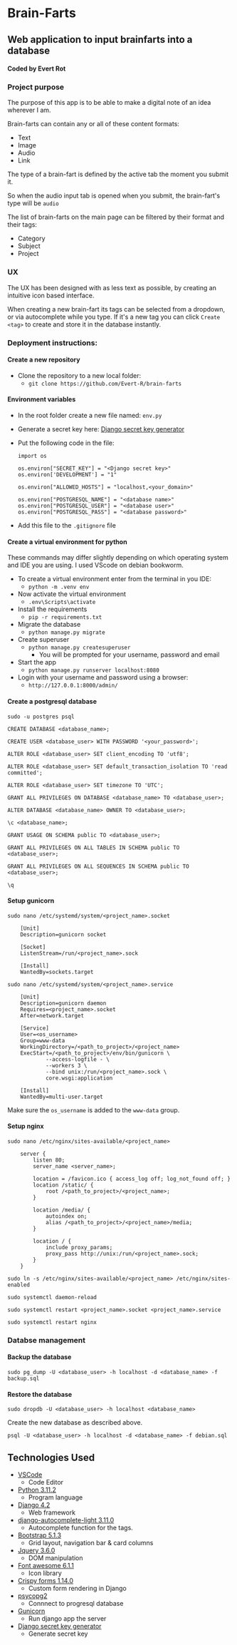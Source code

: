 # Brain-Farts
## Web application to input brainfarts into a database
#### Coded by Evert Rot

### Project purpose

The purpose of this app is to be able to make a digital note of an idea wherever I am.

Brain-farts can contain any or all of these content formats:

- Text
- Image
- Audio
- Link

The type of a brain-fart is defined by the active tab the moment you submit it.

So when the audio input tab is opened when you submit, the brain-fart's type will be `audio`

The list of brain-farts on the main page can be filtered by their format and their tags:

- Category
- Subject
- Project

### UX

The UX has been designed with as less text as possible, by creating an intuitive icon based interface.

When creating a new brain-fart its tags can be selected from a dropdown, or via autocomplete while you type. If it's a new tag you can click `Create <tag>` to create and store it in the database instantly.


### Deployment instructions:

#### Create a new repository
- Clone the repository to a new local folder:
    - ``` git clone https://github.com/Evert-R/brain-farts ```

#### Environment variables
- In the root folder create a new file named: ```env.py```

- Generate a secret key here: [Django secret key generator](https://miniwebtool.com/django-secret-key-generator/)

- Put the following code in the file:
          
      import os

      os.environ["SECRET_KEY"] = "<Django secret key>"
      os.environ['DEVELOPMENT'] = "1"

      os.environ["ALLOWED_HOSTS"] = "localhost,<your_domain>"

      os.environ["POSTGRESQL_NAME"] = "<database name>"
      os.environ["POSTGRESQL_USER"] = "<database user>"
      os.environ["POSTGRESQL_PASS"] = "<database password>"

- Add this file to the ```.gitignore``` file

#### Create a virtual environment for python

  These commands may differ slightly depending on which operating system and IDE you are using. I used VScode on debian bookworm.

- To create a virtual environment enter from the terminal in you IDE: 
    - ```python -m .venv env```
- Now activate the virtual environment
    - ```.env\Scripts\activate```
- Install the requirements
    - ```pip -r requirements.txt```
- Migrate the database
  - ```python manage.py migrate```
- Create superuser
  - ```python manage.py createsuperuser```
    - You will be prompted for your username, password and email
- Start the app
    - ```python manage.py runserver localhost:8080```
- Login with your username and password using a browser:
    - ```http://127.0.0.1:8000/admin/```

#### Create a postgresql database

```sudo -u postgres psql```

```CREATE DATABASE <database_name>;```

```CREATE USER <database_user> WITH PASSWORD '<your_password>';```

```ALTER ROLE <database_user> SET client_encoding TO 'utf8';```

```ALTER ROLE <database_user> SET default_transaction_isolation TO 'read committed';```

```ALTER ROLE <database_user> SET timezone TO 'UTC';```

```GRANT ALL PRIVILEGES ON DATABASE <database_name> TO <database_user>;```

```ALTER DATABASE <database_name> OWNER TO <database_user>;```

```\c <database_name>;```

```GRANT USAGE ON SCHEMA public TO <database_user>;```

```GRANT ALL PRIVILEGES ON ALL TABLES IN SCHEMA public TO <database_user>;```

```GRANT ALL PRIVILEGES ON ALL SEQUENCES IN SCHEMA public TO <database_user>;```

```\q```

#### Setup gunicorn

```sudo nano /etc/systemd/system/<project_name>.socket```

```
    [Unit]
    Description=gunicorn socket

    [Socket]
    ListenStream=/run/<project_name>.sock

    [Install]
    WantedBy=sockets.target
```

```sudo nano /etc/systemd/system/<project_name>.service```

```
    [Unit]
    Description=gunicorn daemon
    Requires=<project_name>.socket
    After=network.target

    [Service]
    User=<os_username>
    Group=www-data
    WorkingDirectory=/<path_to_project>/<project_name>
    ExecStart=/<path_to_project>/env/bin/gunicorn \
            --access-logfile - \
            --workers 3 \
            --bind unix:/run/<project_name>.sock \
            core.wsgi:application

    [Install]
    WantedBy=multi-user.target
```

Make sure the `os_username` is added to the `www-data` group.

#### Setup nginx

```sudo nano /etc/nginx/sites-available/<project_name>```

```
    server {
        listen 80;
        server_name <server_name>;

        location = /favicon.ico { access_log off; log_not_found off; }
        location /static/ {
            root /<path_to_project>/<project_name>;
        }

        location /media/ {
            autoindex on;
            alias /<path_to_project>/<project_name>/media;
        }

        location / {
            include proxy_params;
            proxy_pass http://unix:/run/<project_name>.sock;
        }
    }
```

```sudo ln -s /etc/nginx/sites-available/<project_name> /etc/nginx/sites-enabled```

```sudo systemctl daemon-reload```

```sudo systemctl restart <project_name>.socket <project_name>.service```

```sudo systemctl restart nginx```

### Databse management

#### Backup the database

```sudo pg_dump -U <database_user> -h localhost -d <database_name> -f backup.sql```

#### Restore the database

```sudo dropdb -U <database_user> -h localhost <database_name>```

Create the new database as described above.

```psql -U <database_user> -h localhost -d <database_name> -f debian.sql```

## Technologies Used
- [VSCode](https://code.visualstudio.com)
  - Code Editor
- [Python 3.11.2](https://www.python.org)
  - Program language
- [Django 4.2](https://www.djangoproject.com)
  - Web framework
- [django-autocomplete-light 3.11.0](https://django-autocomplete-light.readthedocs.io/en/master)
  - Autocomplete function for the tags.
- [Bootstrap 5.1.3](https://getbootstrap.com/)
  - Grid layout, navigation bar & card columns
- [Jquery 3.6.0](https://jquery.com/)
  - DOM manipulation
- [Font awesome 6.1.1](https://fontawesome.com/)
  - Icon library
- [Crispy forms 1.14.0](https://django-crispy-forms.readthedocs.io/)
  - Custom form rendering in Django
- [psycopg2](https://pypi.org/project/psycopg2)
  - Connnect to progresql database
- [Gunicorn](https://gunicorn.org)
  - Run django app the server
- [Django secret key generator](https://miniwebtool.com/django-secret-key-generator/)
  - Generate secret key 
